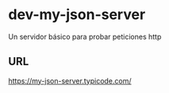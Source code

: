 # dev-my-json-server
Un servidor básico para probar peticiones http


## URL
https://my-json-server.typicode.com/
